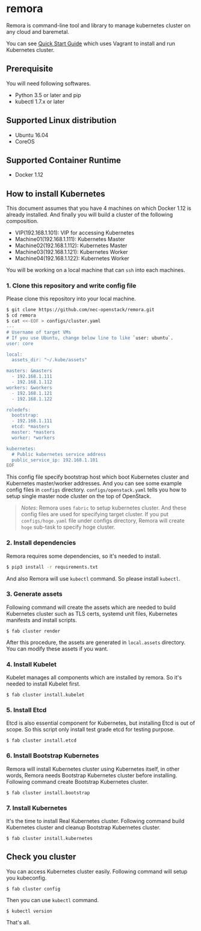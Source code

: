 # remora

Remora is command-line tool and library to manage kubernetes cluster on
any cloud and baremetal.

You can see [Quick Start Guide](doc/quickstart.md) which uses Vagrant to
install and run Kubernetes cluster.

## Prerequisite

You will need following softwares.

-   Python 3.5 or later and pip
-   kubectl 1.7.x or later

## Supported Linux distribution

-   Ubuntu 16.04
-   CoreOS

## Supported Container Runtime

-   Docker 1.12

## How to install Kubernetes

This document assumes that you have 4 machines on which Docker 1.12 is
already installed. And finally you will build a cluster of the following
composition.

-   VIP(192.168.1.101): VIP for accessing Kubernetes
-   Machine01(192.168.1.111): Kubernetes Master
-   Machine02(192.168.1.112): Kubernetes Master
-   Machine03(192.168.1.121): Kubernetes Worker
-   Machine04(192.168.1.122): Kubernetes Worker

You will be working on a local machine that can `ssh` into each machines.

### 1. Clone this repository and write config file

Please clone this repository into your local machine.

```bash
$ git clone https://github.com/nec-openstack/remora.git
$ cd remora
$ cat <<-EOF > configs/cluster.yaml
---
# Username of target VMs
# If you use Ubuntu, change below line to like `user: ubuntu`.
user: core

local:
  assets_dir: "~/.kube/assets"

masters: &masters
  - 192.168.1.111
  - 192.168.1.112
workers: &workers
  - 192.168.1.121
  - 192.168.1.122

roledefs:
  bootstrap:
  - 192.168.1.111
  etcd: *masters
  master: *masters
  worker: *workers

kubernetes:
  # Public kubernetes service address
  public_service_ip: 192.168.1.101
EOF
```

This config file specify bootstrap host which boot Kubernetes cluster and
Kubernetes master/worker addresses.
And you can see some example config files in `configs` directory.
`configs/openstack.yaml` tells you how to setup single master node cluster
on the top of OpenStack.

> *Notes*: Remora uses `fabric` to setup kubernetes cluster. And these config
> files are used for specifying target cluster.
> If you put `configs/hoge.yaml` file under configs directory, Remora will
> create `hoge` sub-task to specify hoge cluster.

### 2. Install dependencies

Remora requires some dependencies, so it's needed to install.

```bash
$ pip3 install -r requirements.txt
```

And also Remora will use `kubectl` command. So please install `kubectl`.

### 3. Generate assets

Following command will create the assets which are needed to build Kubernetes
cluster such as TLS certs, systemd unit files, Kubernetes manifests and
install scripts.

    $ fab cluster render

After this procedure, the assets are generated in `local.assets` directory.
You can modify these assets if you want.

### 4. Install Kubelet

Kubelet manages all components which are installed by remora. So it's needed
to install Kubelet first.

    $ fab cluster install.kubelet

### 5. Install Etcd

Etcd is also essential component for Kubernetes, but installing Etcd is
out of scope. So this script only install test grade etcd for testing
purpose.

    $ fab cluster install.etcd

### 6. Install Bootstrap Kubernetes

Remora will install Kubernetes cluster using Kubernetes itself, in other words,
Remora needs Bootstrap Kubernetes cluster before installing.
Following command create Bootstrap Kubernetes cluster.

    $ fab cluster install.bootstrap

### 7. Install Kubernetes

It's the time to install Real Kubernetes cluster.
Following command build Kubernetes cluster and cleanup Bootstrap Kubernetes
cluster.

    $ fab cluster install.kubernetes

## Check you cluster

You can access Kubernetes cluster easily.
Following command will setup you kubeconfig.

    $ fab cluster config

Then you can use `kubectl` command.

    $ kubectl version

That's all.
